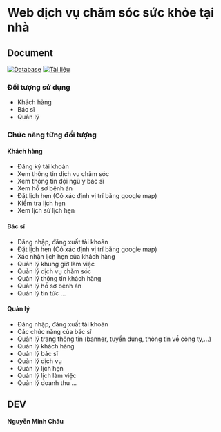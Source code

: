 # Web dịch vụ chăm sóc sức khỏe tại nhà

## Document

[![Database](https://app.diagrams.net/images/favicon-32x32.png)](https://drive.google.com/file/d/18dim1xR2Zh0Lk2F1rxoMRTOWquwNhqyM/view?usp=sharing)
[![Tài liệu](https://ssl.gstatic.com/docs/documents/images/kix-favicon7.ico)](https://docs.google.com/document/d/1aYl1S-zeh6raBA5PH8AmbGbRHqhCXMqOlZXMnBT2NDs/edit?usp=sharing)

### Đối tượng sử dụng

- Khách hàng
- Bác sĩ
- Quản lý

### Chức năng từng đối tượng

#### Khách hàng

- Đăng ký tài khoản
- Xem thông tin dịch vụ chăm sóc
- Xem thông tin đội ngũ y bác sĩ
- Xem hồ sơ bệnh án
- Đặt lịch hẹn (Có xác định vị trí bằng google map)
- Kiểm tra lịch hẹn
- Xem lịch sử lịch hẹn

#### Bác sĩ

- Đăng nhập, đăng xuất tài khoản
- Đặt lịch hẹn (Có xác định vị trí bằng google map)
- Xác nhận lịch hẹn của khách hàng
- Quản lý khung giờ làm việc
- Quản lý dịch vụ chăm sóc
- Quản lý thông tin khách hàng
- Quản lý hồ sơ bệnh án
- Quản lý tin tức
…

#### Quản lý

- Đăng nhập, đăng xuất tài khoản
- Các chức năng của bác sĩ
- Quản lý trang thông tin (banner, tuyển dụng, thông tin về công ty,...)
- Quản lý khách hàng
- Quản lý bác sĩ
- Quản lý dịch vụ
- Quản lý lịch hẹn
- Quản lý lịch làm việc
- Quản lý doanh thu
…

## DEV

**Nguyễn Minh Châu**
